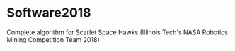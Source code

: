 # Software2018
Complete algorithm for Scarlet Space Hawks (Illinois Tech's NASA Robotics Mining Competition Team 2018)
